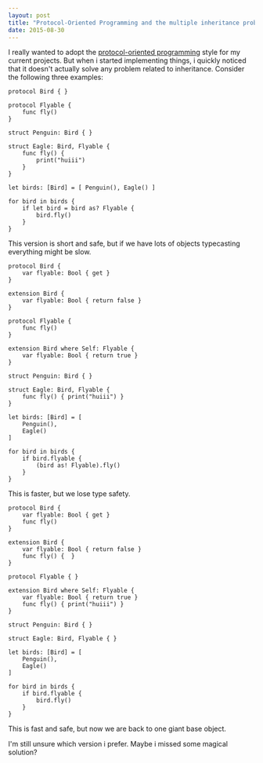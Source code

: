 ```yaml
---
layout: post
title: "Protocol-Oriented Programming and the multiple inheritance problem"
date: 2015-08-30
---
```


I really wanted to adopt the [protocol-oriented programming](https://developer.apple.com/videos/wwdc/2015/?id=408) style for my current projects. But when i started implementing things, i quickly noticed that it doesn't actually solve any problem related to inheritance. Consider the following three examples:

    protocol Bird { }

    protocol Flyable {
        func fly()
    }

    struct Penguin: Bird { }

    struct Eagle: Bird, Flyable {
        func fly() {
            print("huiii")
        }
    }

    let birds: [Bird] = [ Penguin(), Eagle() ]

    for bird in birds {
        if let bird = bird as? Flyable {
            bird.fly()
        }
    }

This version is short and safe, but if we have lots of objects typecasting everything might be slow.

    protocol Bird {
        var flyable: Bool { get }
    }

    extension Bird {
        var flyable: Bool { return false }
    }

    protocol Flyable {
        func fly()
    }

    extension Bird where Self: Flyable {
        var flyable: Bool { return true }
    }

    struct Penguin: Bird { }

    struct Eagle: Bird, Flyable {
        func fly() { print("huiii") }
    }

    let birds: [Bird] = [
        Penguin(),
        Eagle()
    ]

    for bird in birds {
        if bird.flyable {
            (bird as! Flyable).fly()
        }
    }

This is faster, but we lose type safety.

    protocol Bird {
        var flyable: Bool { get }
        func fly()
    }

    extension Bird {
        var flyable: Bool { return false }
        func fly() {  }
    }

    protocol Flyable { }

    extension Bird where Self: Flyable {
        var flyable: Bool { return true }
        func fly() { print("huiii") }
    }

    struct Penguin: Bird { }

    struct Eagle: Bird, Flyable { }

    let birds: [Bird] = [
        Penguin(),
        Eagle()
    ]

    for bird in birds {
        if bird.flyable {
            bird.fly()
        }
    }

This is fast and safe, but now we are back to one giant base object.

I'm still unsure which version i prefer. Maybe i missed some magical solution?

